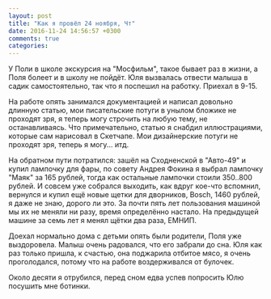 ```yaml
---
layout: post
title: "Как я провёл 24 ноября, Чт"
date: 2016-11-24 14:56:57 +0300
comments: true
categories: 
---
```

У Поли в школе экскурсия на "Мосфильм", такое бывает раз в жизни, а Поля болеет и в школу не пойдёт. Юля вызвалась отвести малыша в садик самостоятельно, так что я поспешил на работку. Приехал в 9-15.

На работе опять занимался документацией и написал довольно длинную статью, мои писательские потуги в унылом бложике не проходят зря, я теперь могу строчить на любую тему, не останавливаясь. Что примечательно, статью я снабдил иллюстрациями, которые сам нарисовал в Скетчапе. Мои дизайнерские потуги не проходят зря, теперь я могу... итд.

На обратном пути потратился: зашёл на Сходненской в "Авто-49" и купил лампочку для фары, по совету Андрея Фокина я выбрал лампочку "Маяк" за 165 рублей, тогда как остальные лампочки стоили 350..800 рублей. И совсем уже собрался выходить, как вдруг кое-что вспомнил, вернулся и купил ещё новые щетки для дворников, Bosch, 1460 рублей, я даже не знаю, дорого ли это. За почти пять лет пользования машиной мы их не меняли ни разу, время определённо настало. На предыдущей машине за семь лет я менял щётки два раза, ЕМНИП. 

Доехал нормально дома с детьми опять были родители, Поля уже выздоровела. Малыш очень радовался, что его забрали до сна. Юля как раз только пришла, к счастью, она поджарила отбитое мясо, я очень проголодался, потому что на работе воздерживался от булочек.

Около десяти я отрубился, перед сном едва успев попросить Юлю посушить мне ботинки.